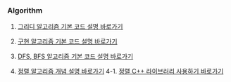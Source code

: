 ### Algorithm

1. [그리디 알고리즘 기본 코드 설명 바로가기](https://eocoding.tistory.com/26)

2. [구현 알고리즘 기본 코드 설명 바로가기](https://eocoding.tistory.com/28)

3. [DFS, BFS 알고리즘 기본 코드 설명 바로가기](https://eocoding.tistory.com/30?category=945113)

4. [정렬 알고리즘 개념 설명 바로가기](https://eocoding.tistory.com/43?category=945113)
  4-1. [정렬 C++ 라이브러리 사용하기 바로가기](https://eocoding.tistory.com/44)
